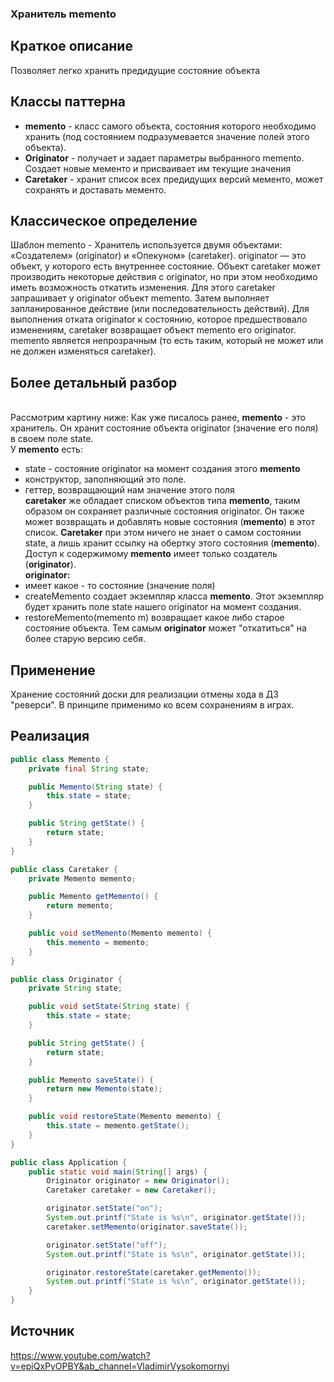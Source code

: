 ### Хранитель memento
## Краткое описание
Позволяет легко хранить предидущие состояние объекта
## Классы паттерна
- **memento** - класс самого объекта, состояния которого необходимо хранить (под состоянием подразумевается значение полей этого объекта).
- **Originator** - получает и задает параметры выбранного memento. Создает новые мементо и присваивает им текущие значения
- **Caretaker** - хранит список всех предидущих версий мементо, может сохранять и доставать мементо.
## Классическое определение
Шаблон memento - Хранитель используется двумя объектами: «Создателем» (originator) и «Опекуном» (caretaker). originator — это объект, у которого есть внутреннее состояние. Объект caretaker может производить некоторые действия с originator, но при этом необходимо иметь возможность откатить изменения. Для этого caretaker запрашивает у originator объект memento. Затем выполняет запланированное действие (или последовательность действий). Для выполнения отката originator к состоянию, которое предшествовало изменениям, caretaker возвращает объект memento его originator. memento является непрозрачным (то есть таким, который не может или не должен изменяться caretaker).
## Более детальный разбор
<br> Рассмотрим картину ниже:
Как уже писалось ранее, **memento** - это хранитель. Он хранит состояние объекта originator (значение его поля) в своем поле state.
<br>У **memento** есть:
- state - состояние originator на момент создания этого **memento**
- конструктор, заполняющий это поле.
- геттер, возвращающий нам значение этого поля
<br>**caretaker** же обладает списком объектов типа **memento**, таким образом он сохраняет различные состояния originator. Он также может возвращать и добавлять новые состояния (**memento**) в этот список. **Caretaker** при этом ничего не знает о самом состоянии state, а лишь хранит ссылку на обертку этого состояния (**memento**). Доступ к содержимому **memento** имеет только создатель (**originator**).
<br> **originator:**
- имеет какое - то состояние (значение поля)
-  createMemento создает экземпляр класса **memento**. Этот экземпляр будет хранить поле state нашего originator на момент создания.
-  restoreMemento(memento m) возвращает какое либо старое состояние объекта. Тем самым **originator** может "откатиться" на более старую версию себя.

## Применение
Хранение состояний доски для реализации отмены хода в ДЗ "реверси". В принципе применимо ко всем сохранениям в играх. 

## Реализация 
``` java
public class Memento {
    private final String state;

    public Memento(String state) {
        this.state = state;
    }

    public String getState() {
        return state;
    }
}

public class Caretaker {
    private Memento memento;

    public Memento getMemento() {
        return memento;
    }

    public void setMemento(Memento memento) {
        this.memento = memento;
    }
}

public class Originator {
    private String state;

    public void setState(String state) {
        this.state = state;
    }

    public String getState() {
        return state;
    }

    public Memento saveState() {
        return new Memento(state);
    }

    public void restoreState(Memento memento) {
        this.state = memento.getState();
    }
}

public class Application {
    public static void main(String[] args) {
        Originator originator = new Originator();
        Caretaker caretaker = new Caretaker();

        originator.setState("on");
        System.out.printf("State is %s\n", originator.getState());
        caretaker.setMemento(originator.saveState());

        originator.setState("off");
        System.out.printf("State is %s\n", originator.getState());

        originator.restoreState(caretaker.getMemento());
        System.out.printf("State is %s\n", originator.getState());
    }
}
```
## Источник
https://www.youtube.com/watch?v=epiQxPyOPBY&ab_channel=VladimirVysokomornyi
